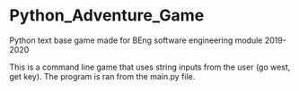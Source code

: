 # Python_Adventure_Game

Python text base game made for BEng software engineering module 2019-2020

This is a command line game that uses string inputs from the user (go west, get key).
The program is ran from the main.py file. 
